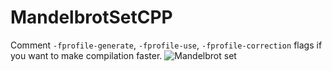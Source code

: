 # MandelbrotSetCPP
Comment `-fprofile-generate`, `-fprofile-use`, `-fprofile-correction` flags if you want to make compilation faster.
![Mandelbrot set](output.png "Mandelbrot set")